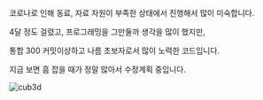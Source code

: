 코로나로 인해 동료, 자료 자원이 부족한 상태에서 진행해서 많이 미숙합니다.

4달 정도 걸렸고, 프로그래밍을 그만둘까 생각을 많이 했지만,

통합 300 커밋이상하고 나름 초보자로서 많이 노력한 코드입니다.

지금 보면 흠 잡을 때가 정말 많아서 수정계획 중입니다.

![cub3d](https://user-images.githubusercontent.com/59194905/116803737-4437a780-ab55-11eb-9f58-0f9851484345.png)
